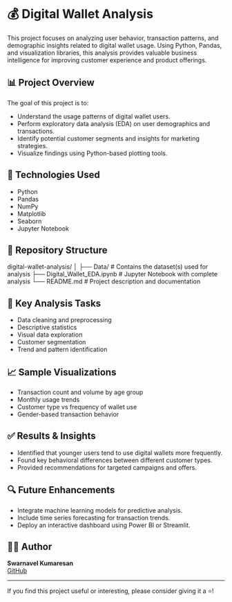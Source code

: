 # 💰 Digital Wallet Analysis

This project focuses on analyzing user behavior, transaction patterns, and demographic insights related to digital wallet usage. Using Python, Pandas, and visualization libraries, this analysis provides valuable business intelligence for improving customer experience and product offerings.

## 📊 Project Overview

The goal of this project is to:
- Understand the usage patterns of digital wallet users.
- Perform exploratory data analysis (EDA) on user demographics and transactions.
- Identify potential customer segments and insights for marketing strategies.
- Visualize findings using Python-based plotting tools.

## 🧰 Technologies Used

- Python
- Pandas
- NumPy
- Matplotlib
- Seaborn
- Jupyter Notebook

## 📁 Repository Structure

digital-wallet-analysis/
│
├── Data/ # Contains the dataset(s) used for analysis
├── Digital_Wallet_EDA.ipynb # Jupyter Notebook with complete analysis
└── README.md # Project description and documentation

## 📌 Key Analysis Tasks

- Data cleaning and preprocessing
- Descriptive statistics
- Visual data exploration
- Customer segmentation
- Trend and pattern identification

## 📈 Sample Visualizations

- Transaction count and volume by age group
- Monthly usage trends
- Customer type vs frequency of wallet use
- Gender-based transaction behavior

## ✅ Results & Insights

- Identified that younger users tend to use digital wallets more frequently.
- Found key behavioral differences between different customer types.
- Provided recommendations for targeted campaigns and offers.

## 🔍 Future Enhancements

- Integrate machine learning models for predictive analysis.
- Include time series forecasting for transaction trends.
- Deploy an interactive dashboard using Power BI or Streamlit.

## 🧑‍💻 Author

**Swarnavel Kumaresan**  
[GitHub](https://github.com/Swarnavelkumaresan)

---

If you find this project useful or interesting, please consider giving it a ⭐!
